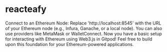 # reacteafy
Connect to an Ethereum Node:
Replace 'http://localhost:8545' with the URL of your Ethereum node (e.g., Infura, Ganache, or a local node).
You can also use providers like MetaMask or WalletConnect.
Now you have a basic setup for interacting with Ethereum using Web3.js in Gitpod! Feel free to build upon this foundation for your Ethereum-powered applications. 
